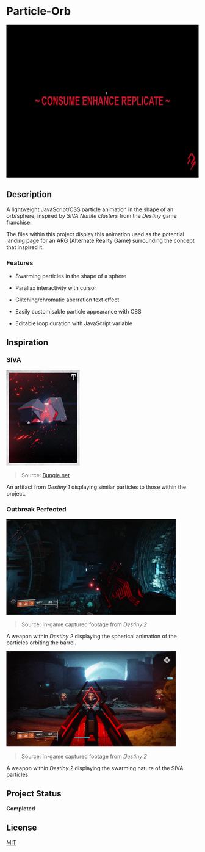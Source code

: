 # Particle-Orb

<img src="images/Animation.gif" alt="Project animation" height="400">

## Description

A lightweight JavaScript/CSS particle animation in the shape of an orb/sphere, inspired by *SIVA Nanite clusters* from the *Destiny* game franchise.

The files within this project display this animation used as the potential landing page for an ARG (Alternate Reality Game) surrounding the concept that inspired it.

### Features

* Swarming particles in the shape of a sphere

* Parallax interactivity with cursor

* Glitching/chromatic aberration text effect

* Easily customisable particle appearance with CSS

* Editable loop duration with JavaScript variable

## Inspiration

### SIVA

<img src="images/SIVA-Artifact.jpg" alt="SIVA artifact" height="250">

> Source: [Bungie.net](https://www.bungie.net/common/destiny_content/grimoire/hr_images/800201_879982ef7660b36b0dbd0351e00d43a3.jpg)

An artifact from *Destiny 1* displaying similar particles to those within the project.

### Outbreak Perfected

<img src="images/OutbreakPerfected.gif" alt="Outbreak Perfected static" height="250">

> Source: In-game captured footage from *Destiny 2*

A weapon within *Destiny 2* displaying the spherical animation of the particles orbiting the barrel.

<img src="images/OutbreakPerfected2.gif" alt="Outbreak Perfected firing" height="250">

> Source: In-game captured footage from *Destiny 2*

A weapon within *Destiny 2* displaying the swarming nature of the SIVA particles.

## Project Status

**Completed**

## License

[MIT](https://choosealicense.com/licenses/mit/)